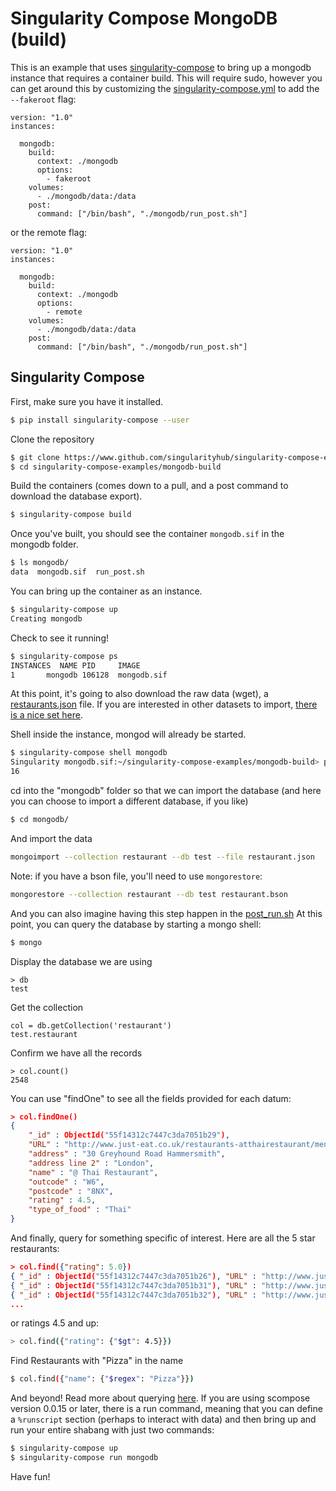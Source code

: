 # Singularity Compose MongoDB (build)

This is an example that uses [singularity-compose](https://www.github.com/singularityhub/singularity-compose)
to bring up a mongodb instance that requires a container build. This will require
sudo, however you can get around this by customizing the 
[singularity-compose.yml](singularity-compose.yml) to add the `--fakeroot` flag:

```
version: "1.0"
instances:

  mongodb:
    build:
      context: ./mongodb
      options:
        - fakeroot
    volumes:
      - ./mongodb/data:/data
    post:
      command: ["/bin/bash", "./mongodb/run_post.sh"]
```

or the remote flag:

```
version: "1.0"
instances:

  mongodb:
    build:
      context: ./mongodb
      options:
        - remote
    volumes:
      - ./mongodb/data:/data
    post:
      command: ["/bin/bash", "./mongodb/run_post.sh"]
```

## Singularity Compose

First, make sure you have it installed.

```bash
$ pip install singularity-compose --user
```

Clone the repository

```bash
$ git clone https://www.github.com/singularityhub/singularity-compose-examples
$ cd singularity-compose-examples/mongodb-build
```

Build the containers (comes down to a pull, and a post command to download the
database export).

```bash
$ singularity-compose build
```

Once you've built, you should see the container `mongodb.sif` in the mongodb folder.

```bash
$ ls mongodb/
data  mongodb.sif  run_post.sh
```

You  can bring up the container as an instance. 

```bash
$ singularity-compose up
Creating mongodb
```

Check to see it running!

```bash
$ singularity-compose ps
INSTANCES  NAME PID     IMAGE
1       mongodb	106128	mongodb.sif
```

At this point, it's going to also download the raw data (wget), a [restaurants.json](https://raw.githubusercontent.com/ozlerhakan/mongodb-json-files/master/datasets/restaurant.json) file. If you are interested in other datasets to import, 
[there is a nice set here](https://github.com/ozlerhakan/mongodb-json-files).

Shell inside the instance, mongod will already be started.

```bash
$ singularity-compose shell mongodb
Singularity mongodb.sif:~/singularity-compose-examples/mongodb-build> pidof mongod
16
```

cd into the "mongodb" folder so that we can import the database (and here you can
choose to import a different database, if you like)

```bash
$ cd mongodb/
```

And import the data

```bash
mongoimport --collection restaurant --db test --file restaurant.json
```

Note: if you have a bson file, you'll need to use `mongorestore`:

```bash
mongorestore --collection restaurant --db test restaurant.bson
```

And you can also imagine having this step happen in the [post_run.sh](mongodb/post_run.sh)
At this point, you can query the database by starting a mongo shell:

```bash
$ mongo
```

Display the database we are using

```
> db
test
```

Get the collection

```
col = db.getCollection('restaurant')
test.restaurant
```

Confirm we have all the records

```
> col.count()
2548
```

You can use "findOne" to see all the fields provided for each datum:

```json
> col.findOne()
{
	"_id" : ObjectId("55f14312c7447c3da7051b29"),
	"URL" : "http://www.just-eat.co.uk/restaurants-atthairestaurant/menu",
	"address" : "30 Greyhound Road Hammersmith",
	"address line 2" : "London",
	"name" : "@ Thai Restaurant",
	"outcode" : "W6",
	"postcode" : "8NX",
	"rating" : 4.5,
	"type_of_food" : "Thai"
}
```

And finally, query for something specific of interest. Here are all the 5 star
restaurants:

```json
> col.find({"rating": 5.0})
{ "_id" : ObjectId("55f14312c7447c3da7051b26"), "URL" : "http://www.just-eat.co.uk/restaurants-cn-chinese-cardiff/menu", "address" : "228 City Road", "address line 2" : "Cardiff", "name" : ".CN Chinese", "outcode" : "CF24", "postcode" : "3JH", "rating" : 5, "type_of_food" : "Chinese" }
{ "_id" : ObjectId("55f14312c7447c3da7051b31"), "URL" : "http://www.just-eat.co.uk/restaurants-100-degrees-chinese-restaurant-pontypridd/menu", "address" : "67 Park Street", "address line 2" : "Treforest", "name" : "100 Degrees Chinese Restaurant", "outcode" : "CF37", "postcode" : "1SN", "rating" : 5, "type_of_food" : "Chinese" }
{ "_id" : ObjectId("55f14312c7447c3da7051b32"), "URL" : "http://www.just-eat.co.uk/restaurants-100menu-wn1/menu", "address" : "50 Wallgate", "address line 2" : "Wigan", "name" : "100 Menu", "outcode" : "WN1", "postcode" : "1JU", "rating" : 5, "type_of_food" : "Chinese" }
...
```

or ratings 4.5 and up:

```bash
> col.find({"rating": {"$gt": 4.5}})
```

Find Restaurants with "Pizza" in the name

```bash
$ col.find({"name": {"$regex": "Pizza"}})
```

And beyond! Read more about querying [here](https://docs.mongodb.com/manual/reference/operator/query/).
If you are using scompose version 0.0.15 or later, there is a run command, meaning that
you can define a `%runscript` section (perhaps to interact with data) and then
bring up and run your entire shabang with just two commands:

```bash
$ singularity-compose up
$ singularity-compose run mongodb
```

Have fun!
